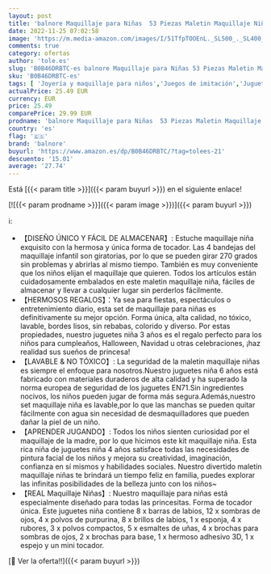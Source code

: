 ```yaml
---
layout: post
title: 'balnore Maquillaje para Niñas  53 Piezas Maletin Maquillaje Niñas Lavable Set Maquillaje Niña Juguetes Niña 3 4 5 6 Años Regalo para Cumpleaños Halloween Carnaval Navidad'
date: 2022-11-25 07:02:58
image: 'https://m.media-amazon.com/images/I/51TfpTOOEnL._SL500_._SL400_.jpg'
comments: true
category: ofertas
author: 'tole.es'
slug: 'B0B46DRBTC-es balnore Maquillaje para Niñas 53 Piezas Maletin Maquillaje...'
sku: 'B0B46DRBTC-es'
tags: [ 'Joyería y maquillaje para niños','Juegos de imitación','Juguetes','Juguetes y juegos','Maquillaje para niños','balnore','navidad','🇪🇸', ]
actualPrice: 25.49 EUR
currency: EUR
price: 25.49
comparePrice: 29.99 EUR
prodname: 'balnore Maquillaje para Niñas  53 Piezas Maletin Maquillaje Niñas Lavable Set Maquillaje Niña Juguetes Niña 3 4 5 6 Años Regalo para Cumpleaños Halloween Carnaval Navidad'
country: 'es'
flag: '🇪🇸'
brand: 'balnore'
buyurl: 'https://www.amazon.es/dp/B0B46DRBTC/?tag=tolees-21'
descuento: '15.01'
average: '27.74'
---
```


Está [{{< param title >}}]({{< param buyurl >}}) en el siguiente enlace!

[![{{< param prodname >}}]({{< param image >}})]({{< param buyurl >}})

ℹ️:

- 【DISEÑO ÚNICO Y FÁCIL DE ALMACENAR】: Estuche maquillaje niña exquisito con la hermosa y única forma de tocador. Las 4 bandejas del maquillaje infantil son giratorias, por lo que se pueden girar 270 grados sin problemas y abrirlas al mismo tiempo. También es muy conveniente que los niños elijan el maquillaje que quieren. Todos los artículos están cuidadosamente embalados en este maletin maquillaje niña, fáciles de almacenar y llevar a cualquier lugar sin perderlos fácilmente.
- 【HERMOSOS REGALOS】：Ya sea para fiestas, espectáculos o entretenimiento diario, esta set de maquillaje para niñas es definitivamente su mejor opción. Forma única, alta calidad, no tóxico, lavable, bordes lisos, sin rebabas, colorido y diverso. Por estas propiedades, nuestro juguetes niña 3 años es el regalo perfecto para los niños para cumpleaños, Halloween, Navidad u otras celebraciones, ¡haz realidad sus sueños de princesa!
- 【LAVABLE & NO TÓXICO】: La seguridad de la maletin maquillaje niñas es siempre el enfoque para nosotros.Nuestro juguetes niña 6 años está fabricado con materiales duraderos de alta calidad y ha superado la norma europea de seguridad de los juguetes EN71.Sin ingredientes nocivos, los niños pueden jugar de forma más segura.Además,nuestro set maquillaje niña es lavable,por lo que las manchas se pueden quitar fácilmente con agua sin necesidad de desmaquilladores que pueden dañar la piel de un niño.
- 【APRENDER JUGANDO】: Todos los niños sienten curiosidad por el maquillaje de la madre, por lo que hicimos este kit maquillaje niña. Esta rica niña de juguetes niña 4 años satisface todas las necesidades de pintura facial de los niños y mejora su creatividad, imaginación, confianza en sí mismos y habilidades sociales. Nuestro divertido maletín maquillaje niñas te brindará un tiempo feliz en familia, puedes explorar las infinitas posibilidades de la belleza junto con los niños~
- 【REAL Maquillaje Niñas】: Nuestro maquillaje para niñas está especialmente diseñado para todas las princesitas. Forma de tocador única. Este juguetes niña contiene 8 x barras de labios, 12 x sombras de ojos, 4 x polvos de purpurina, 8 x brillos de labios, 1 x esponja, 4 x rubores, 3 x polvos compactos, 5 x esmaltes de uñas, 4 x brochas para sombras de ojos, 2 x brochas para base, 1 x hermoso adhesivo 3D, 1 x espejo y un mini tocador.

[🛒 Ver la oferta!!]({{< param buyurl >}})
